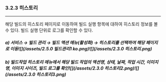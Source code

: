 ### 3.2.3 히스토리

---

해당 빌드의 히스토리 페이지로 이동하여 빌드 실행 항목에 대하여 히스토리 정보를 볼 수 있다. 빌드 실행 단위로 로그를 확인할 수 있다.

##### **a\) 서비스 **→** 빌드 관리 **→ 빌드 액션 메뉴\(활성화\) → 히스토리를** 선택하여 해당 페이지로 이동**![](/assets/2.5.0 빌드관리1 ko.png)![](/assets/2.3.0 히스토리.png)

##### b\) 빌드작업 히스토리 메뉴에서 해당 빌드 작업의 액션명, 상태, 날짜, 작업 시간, 이미지명, 이미지 사이즈, 빌드 로그를 확인![](/assets/2.3.0 히스토리2.png)![](/assets/2.3.0 히스토리3.png)



